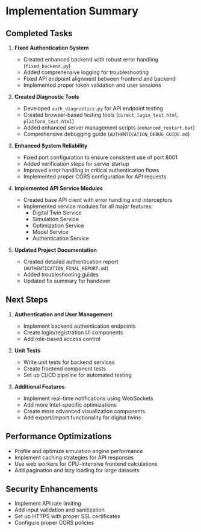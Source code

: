 # Implementation Summary

## Completed Tasks

1. **Fixed Authentication System**
   - Created enhanced backend with robust error handling (`fixed_backend.py`)
   - Added comprehensive logging for troubleshooting
   - Fixed API endpoint alignment between frontend and backend
   - Implemented proper token validation and user sessions

2. **Created Diagnostic Tools**
   - Developed `auth_diagnostics.py` for API endpoint testing
   - Created browser-based testing tools (`direct_login_test.html`, `platform_test.html`)
   - Added enhanced server management scripts (`enhanced_restart.bat`)
   - Comprehensive debugging guide (`AUTHENTICATION_DEBUG_GUIDE.md`)

3. **Enhanced System Reliability**
   - Fixed port configuration to ensure consistent use of port 8001
   - Added verification steps for server startup
   - Improved error handling in critical authentication flows
   - Implemented proper CORS configuration for API requests

4. **Implemented API Service Modules**
   - Created base API client with error handling and interceptors
   - Implemented service modules for all major features:
     - Digital Twin Service
     - Simulation Service
     - Optimization Service
     - Model Service
     - Authentication Service

5. **Updated Project Documentation**
   - Created detailed authentication report (`AUTHENTICATION_FINAL_REPORT.md`)
   - Added troubleshooting guides
   - Updated fix summary for handover

## Next Steps

1. **Authentication and User Management**
   - Implement backend authentication endpoints
   - Create login/registration UI components
   - Add role-based access control

2. **Unit Tests**
   - Write unit tests for backend services
   - Create frontend component tests
   - Set up CI/CD pipeline for automated testing

3. **Additional Features**
   - Implement real-time notifications using WebSockets
   - Add more Intel-specific optimizations
   - Create more advanced visualization components
   - Add export/import functionality for digital twins

## Performance Optimizations

- Profile and optimize simulation engine performance
- Implement caching strategies for API responses
- Use web workers for CPU-intensive frontend calculations
- Add pagination and lazy loading for large datasets

## Security Enhancements

- Implement API rate limiting
- Add input validation and sanitization
- Set up HTTPS with proper SSL certificates
- Configure proper CORS policies
